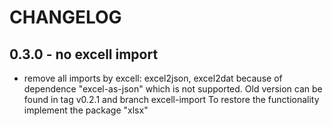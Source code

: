 # CHANGELOG

## 0.3.0 - no excell import

- remove all imports by excell: excel2json, excel2dat
because of dependence "excel-as-json" which is not supported.
Old version can be found in tag v0.2.1 and branch excell-import
To restore the functionality implement the package "xlsx"